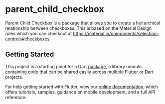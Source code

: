 # parent_child_checkbox

Parent Child Checkbox is a package that allows you to create a heirarchical relationship between checkboxes. This is based on the Material Design rules which you can checkout at https://material.io/components/selection-controls#checkboxes

## Getting Started

This project is a starting point for a Dart
[package](https://flutter.dev/developing-packages/),
a library module containing code that can be shared easily across
multiple Flutter or Dart projects.

For help getting started with Flutter, view our 
[online documentation](https://flutter.dev/docs), which offers tutorials, 
samples, guidance on mobile development, and a full API reference.
